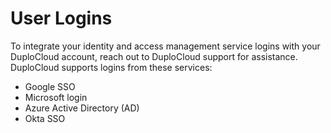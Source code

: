 # User Logins

To integrate your identity and access management service logins with your DuploCloud account, reach out to DuploCloud support for assistance. DuploCloud supports logins from these services:&#x20;

* Google SSO
* Microsoft login
* Azure Active Directory (AD)
* Okta SSO
